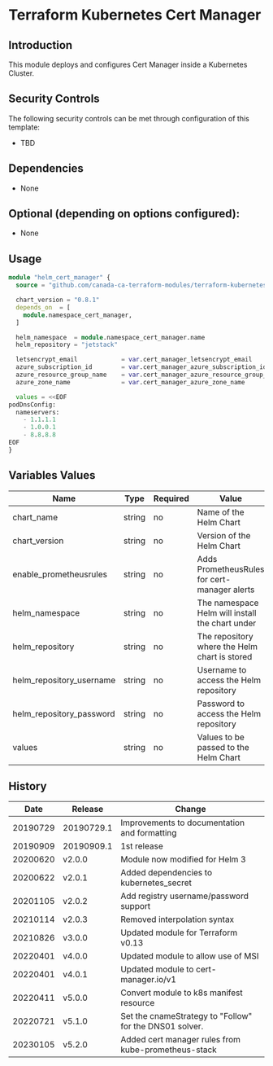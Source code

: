 # Terraform Kubernetes Cert Manager

## Introduction

This module deploys and configures Cert Manager inside a Kubernetes Cluster.

## Security Controls

The following security controls can be met through configuration of this template:

* TBD

## Dependencies

* None

## Optional (depending on options configured):

* None

## Usage

```terraform
module "helm_cert_manager" {
  source = "github.com/canada-ca-terraform-modules/terraform-kubernetes-cert-manager?ref=v4.0.0"

  chart_version = "0.8.1"
  depends_on  = [
    module.namespace_cert_manager,
  ]

  helm_namespace  = module.namespace_cert_manager.name
  helm_repository = "jetstack"

  letsencrypt_email            = var.cert_manager_letsencrypt_email
  azure_subscription_id        = var.cert_manager_azure_subscription_id
  azure_resource_group_name    = var.cert_manager_azure_resource_group_name
  azure_zone_name              = var.cert_manager_azure_zone_name

  values = <<EOF
podDnsConfig:
  nameservers:
    - 1.1.1.1
    - 1.0.0.1
    - 8.8.8.8
EOF
}
```

## Variables Values

| Name                     | Type   | Required | Value                                              |
|--------------------------|--------|----------|----------------------------------------------------|
| chart_name               | string | no       | Name of the Helm Chart                             |
| chart_version            | string | no       | Version of the Helm Chart                          |
| enable_prometheusrules   | string | no       | Adds PrometheusRules for cert-manager alerts       |
| helm_namespace           | string | no       | The namespace Helm will install the chart under    |
| helm_repository          | string | no       | The repository where the Helm chart is stored      |
| helm_repository_username | string | no       | Username to access the Helm repository             |
| helm_repository_password | string | no       | Password to access the Helm repository             |
| values                   | string | no       | Values to be passed to the Helm Chart              |

## History

| Date     | Release    | Change                                                     |
|----------| -----------| -----------------------------------------------------------|
| 20190729 | 20190729.1 | Improvements to documentation and formatting               |
| 20190909 | 20190909.1 | 1st release                                                |
| 20200620 | v2.0.0     | Module now modified for Helm 3                             |
| 20200622 | v2.0.1     | Added dependencies to kubernetes_secret                    |
| 20201105 | v2.0.2     | Add registry username/password support                     |
| 20210114 | v2.0.3     | Removed interpolation syntax                               |
| 20210826 | v3.0.0     | Updated module for Terraform v0.13                         |
| 20220401 | v4.0.0     | Updated module to allow use of MSI                         |
| 20220401 | v4.0.1     | Updated module to cert-manager.io/v1                       |
| 20220411 | v5.0.0     | Convert module to k8s manifest resource                    |
| 20220721 | v5.1.0     | Set the cnameStrategy to "Follow" for the DNS01 solver.    |
| 20230105 | v5.2.0     | Added cert manager rules from kube-prometheus-stack        |
